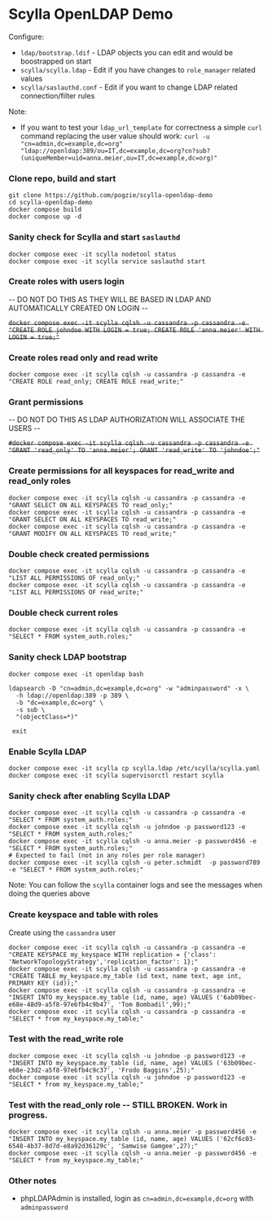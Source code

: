 # Scylla OpenLDAP Demo

Configure: 
- `ldap/bootstrap.ldif` - LDAP objects you can edit and would be boostrapped on start
- `scylla/scylla.ldap` - Edit if you have changes to `role_manager` related values
- `scylla/saslauthd.conf` - Edit if you want to change LDAP related connection/filter rules

Note:
- If you want to test your `ldap_url_template` for correctness a simple `curl` command replacing the user value should work: `curl -u "cn=admin,dc=example,dc=org" "ldap://openldap:389/ou=IT,dc=example,dc=org?cn?sub?(uniqueMember=uid=anna.meier,ou=IT,dc=example,dc=org)"` 

### Clone repo, build and start
```
git clone https://github.com/pogzie/scylla-openldap-demo
cd scylla-openldap-demo
docker compose build
docker compose up -d
```

### Sanity check for Scylla and start `saslauthd`
```
docker compose exec -it scylla nodetool status
docker compose exec -it scylla service saslauthd start
```

### Create roles with users login 
-- DO NOT DO THIS AS THEY WILL BE BASED IN LDAP AND AUTOMATICALLY CREATED ON LOGIN --

<del>`docker compose exec -it scylla cqlsh -u cassandra -p cassandra -e "CREATE ROLE johndoe WITH LOGIN = true; CREATE ROLE 'anna.meier' WITH LOGIN = true;"`</del>

### Create roles read only and read write
```
docker compose exec -it scylla cqlsh -u cassandra -p cassandra -e "CREATE ROLE read_only; CREATE ROLE read_write;"
```

### Grant permissions 
-- DO NOT DO THIS AS LDAP AUTHORIZATION WILL ASSOCIATE THE USERS --

<del>`#docker compose exec -it scylla cqlsh -u cassandra -p cassandra -e "GRANT 'read_only' TO 'anna.meier'; GRANT 'read_write' TO 'johndoe';"`</del>

### Create permissions for all keyspaces for read_write and read_only roles
```
docker compose exec -it scylla cqlsh -u cassandra -p cassandra -e "GRANT SELECT ON ALL KEYSPACES TO read_only;"
docker compose exec -it scylla cqlsh -u cassandra -p cassandra -e "GRANT SELECT ON ALL KEYSPACES TO read_write;"
docker compose exec -it scylla cqlsh -u cassandra -p cassandra -e "GRANT MODIFY ON ALL KEYSPACES TO read_write;"
```

### Double check created permissions
```
docker compose exec -it scylla cqlsh -u cassandra -p cassandra -e "LIST ALL PERMISSIONS OF read_only;"
docker compose exec -it scylla cqlsh -u cassandra -p cassandra -e "LIST ALL PERMISSIONS OF read_write;"
```

### Double check current roles
```
docker compose exec -it scylla cqlsh -u cassandra -p cassandra -e "SELECT * FROM system_auth.roles;"
```

### Sanity check LDAP bootstrap

```
docker compose exec -it openldap bash

ldapsearch -D "cn=admin,dc=example,dc=org" -w "adminpassword" -x \
  -h ldap://openldap:389 -p 389 \
  -b "dc=example,dc=org" \
  -s sub \
  "(objectClass=*)"

 exit
```

### Enable Scylla LDAP
```
docker compose exec -it scylla cp scylla.ldap /etc/scylla/scylla.yaml
docker compose exec -it scylla supervisorctl restart scylla
```

### Sanity check after enabling Scylla LDAP
```
docker compose exec -it scylla cqlsh -u cassandra -p cassandra -e "SELECT * FROM system_auth.roles;"
docker compose exec -it scylla cqlsh -u johndoe -p password123 -e "SELECT * FROM system_auth.roles;"
docker compose exec -it scylla cqlsh -u anna.meier -p password456 -e "SELECT * FROM system_auth.roles;"
# Expected to fail (not in any roles per role manager)
docker compose exec -it scylla cqlsh -u peter.schmidt  -p password789 -e "SELECT * FROM system_auth.roles;"
```
Note: You can follow the `scylla` container logs and see the messages when doing the queries above

### Create keyspace and table with roles
Create using the `cassandra` user
```
docker compose exec -it scylla cqlsh -u cassandra -p cassandra -e "CREATE KEYSPACE my_keyspace WITH replication = {'class': 'NetworkTopologyStrategy','replication_factor': 1};"
docker compose exec -it scylla cqlsh -u cassandra -p cassandra -e "CREATE TABLE my_keyspace.my_table (id text, name text, age int, PRIMARY KEY (id));"
docker compose exec -it scylla cqlsh -u cassandra -p cassandra -e "INSERT INTO my_keyspace.my_table (id, name, age) VALUES ('6ab09bec-e68e-48d9-a5f8-97e6fb4c9b47', 'Tom Bombadil',99);"
docker compose exec -it scylla cqlsh -u cassandra -p cassandra -e "SELECT * from my_keyspace.my_table;"
```

### Test with the read_write role
```
docker compose exec -it scylla cqlsh -u johndoe -p password123 -e "INSERT INTO my_keyspace.my_table (id, name, age) VALUES ('63b09bec-e68e-23d2-a5f8-97e6fb4c9c37', 'Frodo Baggins',25);"
docker compose exec -it scylla cqlsh -u johndoe -p password123 -e "SELECT * from my_keyspace.my_table;"
```

### Test with the read_only role -- STILL BROKEN. Work in progress.
```
docker compose exec -it scylla cqlsh -u anna.meier -p password456 -e "INSERT INTO my_keyspace.my_table (id, name, age) VALUES ('62cf6c03-6548-4b37-8d7d-e8a92d36129c', 'Samwise Gamgee',27);"
docker compose exec -it scylla cqlsh -u anna.meier -p password456 -e "SELECT * from my_keyspace.my_table;"
```

### Other notes
- phpLDAPAdmin is installed, login as `cn=admin,dc=example,dc=org` with `adminpassword`
